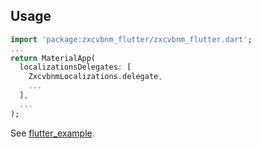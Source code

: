 ## Usage

```dart
import 'package:zxcvbnm_flutter/zxcvbnm_flutter.dart';
...
return MaterialApp(
  localizationsDelegates: [
    ZxcvbnmLocalizations.delegate,
    ...
  ],
  ...
);
```

See
[flutter_example](https://github.com/zeezooz/zxcvbnm_flutter/blob/main/example/flutter_example).
